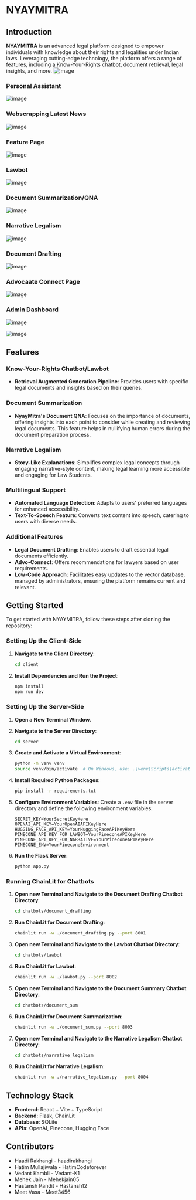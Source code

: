# NYAYMITRA

## Introduction
**NYAYMITRA** is an advanced legal platform designed to empower individuals with knowledge about their rights and legalities under Indian laws. Leveraging cutting-edge technology, the platform offers a range of features, including a Know-Your-Rights chatbot, document retrieval, legal insights, and more.
![image](https://github.com/Devang-Shah-49/LegalAI/assets/55392536/756344e0-332e-4c2f-9983-b9c6ab4c4f3a)




### Personal Assistant
![image](https://github.com/Devang-Shah-49/LegalAI/assets/55392536/3af6c099-7aca-4ea0-8d0c-dd1da257378f)



### Webscrapping Latest News
![image](https://github.com/Devang-Shah-49/LegalAI/assets/55392536/6255c4d5-25e4-4e7e-a245-28980b386130)



### Feature Page 
![image](https://github.com/Devang-Shah-49/LegalAI/assets/55392536/ae27f383-5b99-4b35-a0e7-04b2564651a8)



### Lawbot
![image](https://github.com/Devang-Shah-49/LegalAI/assets/55392536/e50fccdd-e4bb-46e2-9eff-747df7875908)




### Document Summarization/QNA
![image](https://github.com/Devang-Shah-49/LegalAI/assets/55392536/dea9a579-92d2-4d8f-8529-d254b1ba3f5d)



### Narrative Legalism
![image](https://github.com/Devang-Shah-49/LegalAI/assets/55392536/3ffcf4e6-0dde-4b76-9a59-dc37361339de)



### Document Drafting
![image](https://github.com/Devang-Shah-49/LegalAI/assets/55392536/156b6fc8-2c65-4ce3-bcfc-7ef5a84b2148)



### Advocaate Connect Page
![image](https://github.com/Devang-Shah-49/LegalAI/assets/55392536/0346a969-3e71-4ea2-b361-2324f4be4c6e)



### Admin Dashboard
![image](https://github.com/Devang-Shah-49/LegalAI/assets/55392536/23d83b4e-f774-456d-9b36-9ebaabca8395)

![image](https://github.com/Devang-Shah-49/LegalAI/assets/55392536/7a8cdb7e-b151-4daf-b97c-0b72c1817c73)




## Features

### Know-Your-Rights Chatbot/Lawbot
- **Retrieval Augmented Generation Pipeline**: Provides users with specific legal documents and insights based on their queries.


### Document Summarization
- **NyayMitra's Document QNA**: Focuses on the importance of documents, offering insights into each point to consider while creating and reviewing legal documents. This feature helps in nullifying human errors during the document preparation process.

### Narrative Legalism
- **Story-Like Explanations**: Simplifies complex legal concepts through engaging narrative-style content, making legal learning more accessible and engaging for Law Students.

### Multilingual Support
- **Automated Language Detection**: Adapts to users' preferred languages for enhanced accessibility.
- **Text-To-Speech Feature**: Converts text content into speech, catering to users with diverse needs.


### Additional Features
- **Legal Document Drafting**: Enables users to draft essential legal documents efficiently.
- **Advo-Connect**: Offers recommendations for lawyers based on user requirements.
- **Low-Code Approach**: Facilitates easy updates to the vector database, managed by administrators, ensuring the platform remains current and relevant.



## Getting Started
To get started with NYAYMITRA, follow these steps after cloning the repository:

### Setting Up the Client-Side
1. **Navigate to the Client Directory**:
   ```bash
   cd client
   ```

2. **Install Dependencies and Run the Project**:
   ```bash
   npm install
   npm run dev
   ```

### Setting Up the Server-Side
1. **Open a New Terminal Window**.

2. **Navigate to the Server Directory**:
   ```bash
   cd server
   ```

3. **Create and Activate a Virtual Environment**:
   ```bash
   python -m venv venv
   source venv/bin/activate  # On Windows, use: .\venv\Scripts\activate
   ```

4. **Install Required Python Packages**:
   ```bash
   pip install -r requirements.txt
   ```

5. **Configure Environment Variables**:
   Create a `.env` file in the server directory and define the following environment variables:
   ```env
   SECRET_KEY=YourSecretKeyHere
   OPENAI_API_KEY=YourOpenAIAPIKeyHere
   HUGGING_FACE_API_KEY=YourHuggingFaceAPIKeyHere
   PINECONE_API_KEY_FOR_LAWBOT=YourPineconeAPIKeyHere
   PINECONE_API_KEY_FOR_NARRATIVE=YourPineconeAPIKeyHere
   PINECONE_ENV=YourPineconeEnvironment
   ```

6. **Run the Flask Server**:
   ```bash
   python app.py
   ```

### Running ChainLit for Chatbots
1. **Open new Terminal and Navigate to the Document Drafting Chatbot Directory**:
   ```bash
   cd chatbots/document_drafting
   ```

2. **Run ChainLit for Document Drafting**:
   ```bash
   chainlit run -w ./document_drafting.py --port 8001
   ```

3. **Open new Terminal and Navigate to the Lawbot Chatbot Directory**:
   ```bash
   cd chatbots/lawbot
   ```

4. **Run ChainLit for Lawbot**:
   ```bash
   chainlit run -w ./lawbot.py --port 8002
   ```
   
5. **Open new Terminal and Navigate to the Document Summary Chatbot Directory**:
   ```bash
   cd chatbots/document_sum
   ```
   
6. **Run ChainLit for Document Summarization**:
   ```bash
   chainlit run -w ./document_sum.py --port 8003
   ```
7. **Open new Terminal and Navigate to the Narrative Legalism Chatbot Directory**:
   ```bash
   cd chatbots/narrative_legalism
   ```

8. **Run ChainLit for Narrative Legalism**:
   ```bash
   chainlit run -w ./narrative_legalism.py --port 8004
   ```


## Technology Stack
- **Frontend**: React + Vite + TypeScript
- **Backend**: Flask, ChainLit
- **Database**: SQLite
- **APIs**: OpenAI, Pinecone, Hugging Face

## Contributors
- Haadi Rakhangi - haadirakhangi
- Hatim Mullajiwala - HatimCodeforever
- Vedant Kambli - Vedant-K1
- Mehek Jain - Mehekjain05
- Hastansh Pandit - Hastansh12
- Meet Vasa - Meet3456
